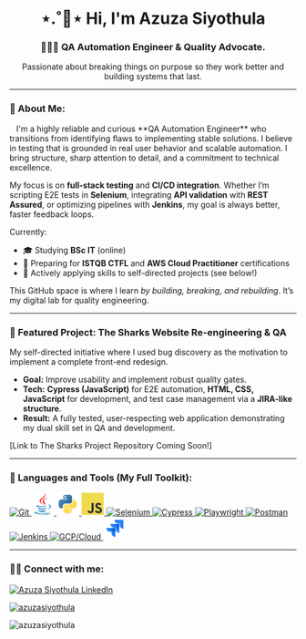 <h1 align="center">⋆.˚🦢⋆ Hi, I'm Azuza Siyothula</h1>
<h3 align="center">👩🏾‍💻 QA Automation Engineer & Quality Advocate.</h3>
<p align="center"> Passionate about breaking things on purpose so they work better and building systems that last. </p>

---

<h3 align="left">💬 About Me:</h3>
  
I'm a highly reliable and curious **QA Automation Engineer** who transitions from identifying flaws to implementing stable solutions. I believe in testing that is grounded in real user behavior and scalable automation. I bring structure, sharp attention to detail, and a commitment to technical excellence.

My focus is on **full-stack testing** and **CI/CD integration**. Whether I’m scripting E2E tests in **Selenium**, integrating **API validation** with **REST Assured**, or optimizing pipelines with **Jenkins**, my goal is always better, faster feedback loops.

Currently:
- 🎓 Studying **BSc IT** (online)
- 🎯 Preparing for **ISTQB CTFL** and **AWS Cloud Practitioner** certifications
- 🚀 Actively applying skills to self-directed projects (see below!)

This GitHub space is where I learn *by building, breaking, and rebuilding*. It’s my digital lab for quality engineering.

---

<h3 align="left">🌟 Featured Project: The Sharks Website Re-engineering & QA</h3>

My self-directed initiative where I used bug discovery as the motivation to implement a complete front-end redesign.

* **Goal:** Improve usability and implement robust quality gates.
* **Tech:** **Cypress (JavaScript)** for E2E automation, **HTML, CSS, JavaScript** for development, and test case management via a **JIRA-like structure**.
* **Result:** A fully tested, user-respecting web application demonstrating my dual skill set in QA and development.

[Link to The Sharks Project Repository Coming Soon!]

---

<h3 align="left">👾 Languages and Tools (My Full Toolkit):</h3>
<p align="left"> <a href="https://git-scm.com/" target="_blank" rel="noreferrer"> <img src="https://www.vectorlogo.zone/logos/git-scm/git-scm-icon.svg" alt="Git" width="40" height="40"/> </a> <a href="https://www.java.com" target="_blank" rel="noreferrer"> <img src="https://raw.githubusercontent.com/devicons/devicon/master/icons/java/java-original.svg" alt="Java" width="40" height="40"/> </a> <a href="https://www.python.org" target="_blank" rel="noreferrer"> <img src="https://raw.githubusercontent.com/devicons/devicon/master/icons/python/python-original.svg" alt="Python" width="40" height="40"/> </a> <a href="https://www.javascript.com/" target="_blank" rel="noreferrer"> <img src="https://raw.githubusercontent.com/devicons/devicon/master/icons/javascript/javascript-original.svg" alt="JavaScript" width="40" height="40"/> </a> <a href="https://www.selenium.dev" target="_blank" rel="noreferrer"> <img src="https://raw.githubusercontent.com/detain/svg-logos/780f25886640cef088af994181646db2f6b1a3f8/svg/selenium-logo.svg" alt="Selenium" width="40" height="40"/> </a> <a href="https://www.cypress.io" target="_blank" rel="noreferrer"> <img src="https://raw.githubusercontent.com/simple-icons/simple-icons/develop/icons/cypress.svg" alt="Cypress" width="40" height="40"/> </a> <a href="https://playwright.dev" target="_blank" rel="noreferrer"> <img src="https://raw.githubusercontent.com/bestofjs/bestofjs-web/866d98a0028a2a7f5c9428383835f8e02d847936/public/logos/playwright.svg" alt="Playwright" width="40" height="40"/> </a> <a href="https://www.getpostman.com" target="_blank" rel="noreferrer"> <img src="https://www.vectorlogo.zone/logos/getpostman/getpostman-icon.svg" alt="Postman" width="40" height="40"/> </a> <a href="https://www.jenkins.io" target="_blank" rel="noreferrer"> <img src="https://www.vectorlogo.zone/logos/jenkins/jenkins-icon.svg" alt="Jenkins" width="40" height="40"/> </a> <a href="https://cloud.google.com/sdk/docs/quickstarts" target="_blank" rel="noreferrer"> <img src="https://www.vectorlogo.zone/logos/google_cloud/google_cloud-icon.svg" alt="GCP/Cloud" width="40" height="40"/> </a> <a href="https://www.atlassian.com/software/jira" target="_blank" rel="noreferrer"> <img src="https://raw.githubusercontent.com/devicons/devicon/master/icons/jira/jira-original.svg" alt="JIRA" width="40" height="40"/> </a> </p>

---

<h3 align="left">🤝🏾 Connect with me:</h3>
<p align="left">
<a href="https://www.linkedin.com/in/azuza-siyothula/" target="blank"><img align="center" src="https://raw.githubusercontent.com/rahuldkjain/github-profile-readme-generator/master/src/images/icons/Social/linked-in-alt.svg" alt="Azuza Siyothula LinkedIn" height="30" width="40" /></a>
</p>

<p align="left">
<a href="https://github.com/ryo-ma/github-profile-trophy"><img src="https://github-profile-trophy.vercel.app/?username=azuzasiyothula&theme=flat&no-frame=true&column=7" alt="azuzasiyothula" /></a>
</p>
<p align="left"> <img src="https://komarev.com/ghpvc/?username=azuzasiyothula&label=Profile%20views&color=e6ddcc&style=flat" alt="azuzasiyothula" /> </p>
